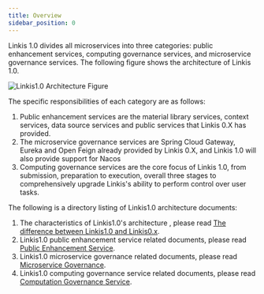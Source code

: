 ```yaml
---
title: Overview
sidebar_position: 0
---
```


Linkis 1.0 divides all microservices into three categories: public enhancement services, computing governance services, and microservice governance services. The following figure shows the architecture of Linkis 1.0.

![Linkis1.0 Architecture Figure](/Images/Architecture/Linkis1.0-architecture.png)

The specific responsibilities of each category are as follows:

1. Public enhancement services are the material library services, context services, data source services and public services that Linkis 0.X has provided.
2. The microservice governance services are Spring Cloud Gateway, Eureka and Open Feign already provided by Linkis 0.X, and Linkis 1.0 will also provide support for Nacos
3. Computing governance services are the core focus of Linkis 1.0, from submission, preparation to execution, overall three stages to comprehensively upgrade Linkis's ability to perform control over user tasks.

The following is a directory listing of Linkis1.0 architecture documents:

1. The characteristics of Linkis1.0's architecture , please read [The difference between Linkis1.0 and Linkis0.x](difference-between-1.0-and-0.x.md).
2. Linkis1.0 public enhancement service related documents, please read [Public Enhancement Service](public-enhancement-services/overview.md).
3. Linkis1.0 microservice governance related documents, please read [Microservice Governance](microservice-governance-services/overview.md).
4. Linkis1.0 computing governance service related documents, please read [Computation Governance Service](computation-governance-services/overview.md).

